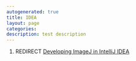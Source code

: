 ```yaml
---
autogenerated: true
title: IDEA
layout: page
categories: 
description: test description
---
```


1.  REDIRECT [Developing ImageJ in IntelliJ IDEA](Developing_ImageJ_in_IntelliJ_IDEA)
